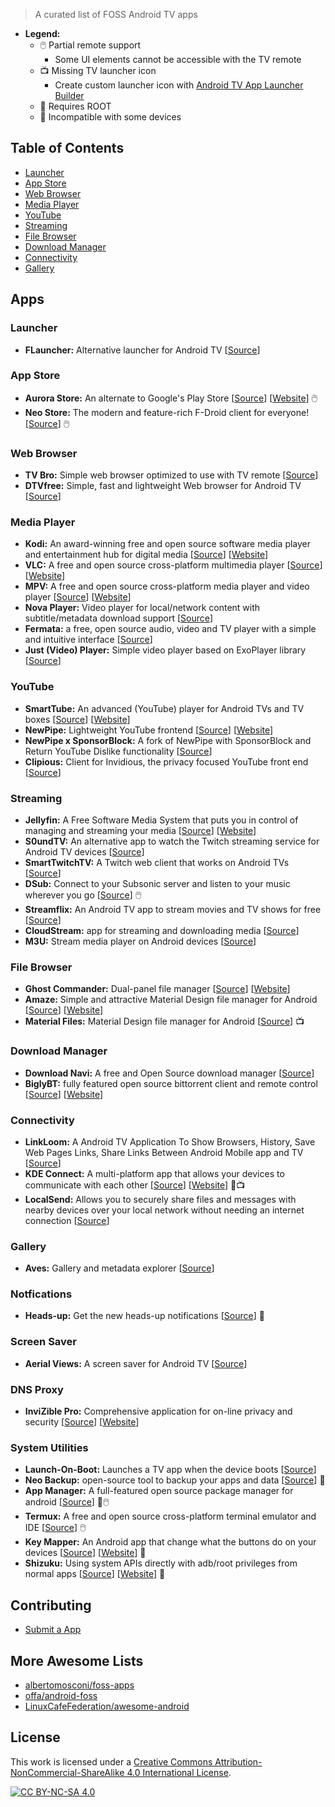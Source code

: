 > A curated list of FOSS Android TV apps

- **Legend:**
  - 🖱️ Partial remote support
    - Some UI elements cannot be accessible with the TV remote
  - 📺 Missing TV launcher icon
    - Create custom launcher icon with [Android TV App Launcher Builder](http://atvlauncher.trekgonewild.de/)
  - 🤖 Requires ROOT
  - 🚫 Incompatible with some devices

## Table of Contents

- [Launcher](#launcher)
- [App Store](#app-store)
- [Web Browser](#web-browser)
- [Media Player](#media-player)
- [YouTube](#youtube)
- [Streaming](#streaming)
- [File Browser](#file-browser)
- [Download Manager](#download-manager)
- [Connectivity](#connectivity)
- [Gallery](#gallery)

## Apps

### Launcher

- **FLauncher:** Alternative launcher for Android TV [[Source](https://gitlab.com/flauncher/flauncher)]

### App Store

- **Aurora Store:** An alternate to Google's Play Store [[Source](https://gitlab.com/AuroraOSS/AuroraStore)] [[Website](https://auroraoss.com/app_info.php?app_id=2)] 🖱️
- **Neo Store:** The modern and feature-rich F-Droid client for everyone! [[Source](https://github.com/NeoApplications/Neo-Store)] 🖱️

### Web Browser

- **TV Bro:** Simple web browser optimized to use with TV remote [[Source](https://github.com/truefedex/tv-bro)]
- **DTVfree:** Simple, fast and lightweight Web browser for Android TV [[Source](https://github.com/InukaAsith/DTVfree)]

### Media Player

- **Kodi:** An award-winning free and open source software media player and entertainment hub for digital media [[Source](https://github.com/xbmc/xbmc)] [[Website](https://kodi.tv/)]
- **VLC:** A free and open source cross-platform multimedia player [[Source](https://github.com/videolan/vlc-android)] [[Website](https://www.videolan.org)]
- **MPV:** A free and open source cross-platform media player and video player [[Source](https://github.com/mpv-player/mpv)] [[Website](https://mpv.io/)]
- **Nova Player:** Video player for local/network content with subtitle/metadata download support [[Source](https://github.com/nova-video-player/aos-AVP)]
- **Fermata:** a free, open source audio, video and TV player with a simple and intuitive interface [[Source](https://github.com/AndreyPavlenko/Fermata)]
- **Just (Video) Player:** Simple video player based on ExoPlayer library [[Source](https://github.com/moneytoo/Player)]

### YouTube

- **SmartTube:** An advanced (YouTube) player for Android TVs and TV boxes [[Source](https://github.com/yuliskov/smarttube)] [[Website](https://smarttubeapp.github.io/)]
- **NewPipe:** Lightweight YouTube frontend [[Source](https://github.com/TeamNewPipe/NewPipe)] [[Website](https://newpipe.net/)]
- **NewPipe x SponsorBlock:** A fork of NewPipe with SponsorBlock and Return YouTube Dislike functionality [[Source](https://github.com/gilbsgilbs/NewPipeSponsorBlock)]
- **Clipious:** Client for Invidious, the privacy focused YouTube front end [[Source](https://github.com/lamarios/clipious)]

### Streaming

- **Jellyfin:** A Free Software Media System that puts you in control of managing and streaming your media [[Source](https://github.com/jellyfin/jellyfin-androidtv)] [[Website](https://jellyfin.org/)]
- **S0undTV:** An alternative app to watch the Twitch streaming service for Android TV devices [[Source](https://github.com/S0und/S0undTV)]
- **SmartTwitchTV:** A Twitch web client that works on Android TVs [[Source](https://github.com/fgl27/SmartTwitchTV)]
- **DSub:** Connect to your Subsonic server and listen to your music wherever you go [[Source](https://github.com/daneren2005/Subsonic)] 🖱️
- **Streamflix:** An Android TV app to stream movies and TV shows for free [[Source](https://github.com/stantanasi/streamflix)]
- **CloudStream:** app for streaming and downloading media [[Source](https://github.com/recloudstream/cloudstream)]
- **M3U:** Stream media player on Android devices [[Source](https://github.com/realOxy/M3UAndroid)]

### File Browser

- **Ghost Commander:** Dual-panel file manager [[Source](https://sourceforge.net/p/ghostcommander)] [[Website](https://sites.google.com/site/ghostcommander1)]
- **Amaze:** Simple and attractive Material Design file manager for Android [[Source](https://github.com/TeamAmaze/AmazeFileManager)] [[Website](https://teamamaze.xyz/)]
- **Material Files:** Material Design file manager for Android [[Source](https://github.com/zhanghai/MaterialFiles)] 📺

### Download Manager

- **Download Navi:** A free and Open Source download manager [[Source](https://github.com/TachibanaGeneralLaboratories/download-navi)]
- **BiglyBT:** fully featured open source bittorrent client and remote control [[Source](https://github.com/BiglySoftware/BiglyBT-Android)] [[Website](https://www.biglybt.com/)]

### Connectivity

- **LinkLoom:** A Android TV Application To Show Browsers, History, Save Web Pages Links, Share Links Between Android Mobile app and TV [[Source](https://github.com/Yazan98/LinkLoomTv)]
- **KDE Connect:** A multi-platform app that allows your devices to communicate with each other [[Source](https://invent.kde.org/network/kdeconnect-android)] [[Website](https://community.kde.org/KDEConnect)] 🚫📺
- **LocalSend:** Allows you to securely share files and messages with nearby devices over your local network without needing an internet connection [[Source](https://github.com/localsend/localsend)]

### Gallery

- **Aves:** Gallery and metadata explorer [[Source](https://github.com/deckerst/aves)]

### Notfications

- **Heads-up:** Get the new heads-up notifications [[Source](https://github.com/SimenCodes/heads-up)] 🚫

### Screen Saver

- **Aerial Views:** A screen saver for Android TV [[Source](https://github.com/theothernt/AerialViews)]

### DNS Proxy

- **InviZible Pro:** Comprehensive application for on-line privacy and security [[Source](https://github.com/Gedsh/InviZible)] [[Website](https://invizible.net)]

### System Utilities

- **Launch-On-Boot:** Launches a TV app when the device boots [[Source](https://github.com/ITVlab/Launch-On-Boot)]
- **Neo Backup:** open-source tool to backup your apps and data [[Source](https://github.com/NeoApplications/Neo-Backup)] 🤖
- **App Manager:** A full-featured open source package manager for android [[Source](https://github.com/MuntashirAkon/AppManager)] 🤖🖱️
- **Termux:** A free and open source cross-platform terminal emulator and IDE [[Source](https://github.com/termux/termux-app)] 🖱️
- **Key Mapper:** An Android app that change what the buttons do on your devices [[Source](https://github.com/keymapperorg/KeyMapper)] [[Website](http://docs.keymapper.club/)] 🚫
- **Shizuku:** Using system APIs directly with adb/root privileges from normal apps [[Source](https://github.com/RikkaApps/Shizuku)] [[Website](https://shizuku.rikka.app/)] 🚫

## Contributing

- [Submit a App](https://github.com/awesome-android-tv-foss-apps/.github/issues/new)

## More Awesome Lists

- [albertomosconi/foss-apps](https://github.com/albertomosconi/foss-apps)
- [offa/android-foss](https://github.com/offa/android-foss)
- [LinuxCafeFederation/awesome-android](https://github.com/LinuxCafeFederation/awesome-android)

## License

This work is licensed under a
[Creative Commons Attribution-NonCommercial-ShareAlike 4.0 International License](https://creativecommons.org/licenses/by-nc-sa/4.0).

[![CC BY-NC-SA 4.0](https://licensebuttons.net/l/by-nc-sa/4.0/88x31.png)](https://creativecommons.org/licenses/by-nc-sa/4.0/)
